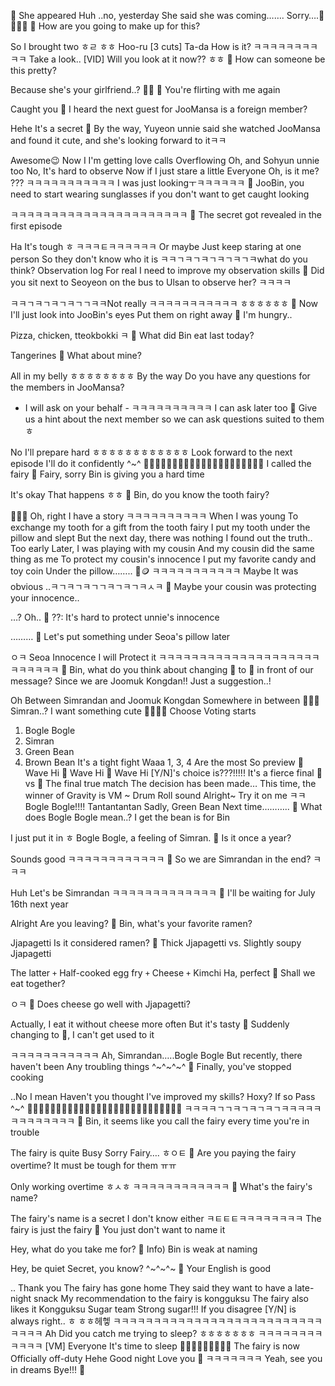 🤍
She appeared
Huh
..no, yesterday
She said she was coming…….
Sorry….🤍🥹🥹🥹
🌊 How are you going to make up for this?

So
I brought two
ㅎㄹ
ㅎㅎ
Hoo-ru
[3 cuts]
Ta-da
How is it?
ㅋㅋㅋㅋㅋㅋㅋㅋㅋㅋ
Take a look..
[VID]
Will you look at it now??
ㅎㅎ
🌊 How can someone be this pretty?

Because she's your girlfriend..?
🤍🤍
🌊 You're flirting with me again

Caught you
🌊 I heard the next guest for JooMansa is a foreign member?

Hehe
It's a secret
🌊 By the way, Yuyeon unnie said she watched JooMansa and found it cute, and she's looking forward to itㅋㅋ

Awesome😉
Now I
I'm getting love calls
Overflowing
Oh, and Sohyun unnie too
No,
It's hard to observe
Now if I just stare a little
Everyone
Oh, is it me?
???
ㅋㅋㅋㅋㅋㅋㅋㅋㅋㅋㅋ
I was just lookingㅜㅋㅋㅋㅋㅋㅋ
🌊 JooBin, you need to start wearing sunglasses if you don't want to get caught looking

ㅋㅋㅋㅋㅋㅋㅋㅋㅋㅋㅋㅋㅋㅋㅋㅋㅋㅋㅋㅋㅋㅋ
🌊 The secret got revealed in the first episode

Ha
It's tough
ㅎ
ㅋㅋㅋㅌㅋㅋㅋㅋㅋㅋ
Or maybe
Just keep staring at one person
So they don't know who it is
ㅋㅋㄱㅋㄱㅋㄱㅋㄱㅋㄱㅋwhat do you think?
Observation log
For real
I need to improve my observation skills
🌊 Did you sit next to Seoyeon on the bus to Ulsan to observe her? ㅋㅋㅋㅋ

ㅋㅋㄱㅋㄱㅋㄱㅋㄱㄱㅋㅋNot really
ㅋㅋㅋㅋㅋㅋㅋㅋㅋㅋㅋ
ㅎㅎㅎㅎㅎㅎ
🌊 Now I'll just look into JooBin's eyes
Put them on right away
🌊 I'm hungry..

Pizza, chicken, tteokbokki
ㅋ
🌊 What did Bin eat last today?

Tangerines
🌊 What about mine?

All in my belly
ㅎㅎㅎㅎㅎㅎㅎㅎ
By the way
Do you have any questions for the members in JooMansa?
- I will ask on your behalf -
ㅋㅋㅋㅋㅋㅋㅋㅋㅋㅋ
I can ask later too
🌊 Give us a hint about the next member so we can ask questions suited to them ㅎ

No
I'll prepare hard ㅎㅎㅎㅎㅎㅎㅎㅎㅎㅎㅎㅎ
Look forward to the next episode
I'll do it confidently
^~^
🧚🏻‍♀️🧚🏻‍♀️🧚🏻‍♀️🧚🏻‍♀️🧚🏻‍♀️🧚🏻‍♀️🧚🏻‍♀️
I called the fairy
🌊 Fairy, sorry Bin is giving you a hard time

It's okay
That happens ㅎㅎ
🌊 Bin, do you know the tooth fairy?

🥕🥕🥕
Oh, right
I have a story
ㅋㅋㅋㅋㅋㅋㅋㅋㅋㅋ
When I was young
To exchange my tooth for a gift from the tooth fairy
I put my tooth under the pillow and slept
But the next day, there was nothing
I found out the truth..
Too early
Later, I was playing with my cousin
And my cousin did the same thing as me
To protect my cousin's innocence
I put my favorite candy and toy coin
Under the pillow……..
🍭🪙
ㅋㅋㅋㅋㅋㅋㅋㅋㅋㅋㅋ
Maybe
It was obvious
..ㅋㄱㅋㄱㅋㄱㄱㅋㄱㅋㄱㅋㅅㅋ
🌊 Maybe your cousin was protecting your innocence..

…? Oh..
🌊 ??: It's hard to protect unnie's innocence

………
🌊 Let's put something under Seoa's pillow later

ㅇㅋ
Seoa
Innocence
I will
Protect it
ㅋㅋㅋㅋㅋㅋㅋㅋㅋㅋㅋㅋㅋㅋㅋㅋㅋㅋㅋㅋㅋㅋㅋㅋㅋㅋ
🌊 Bin, what do you think about changing 🌊 to 🫛 in front of our message? Since we are Joomuk Kongdan!! Just a suggestion..!

Oh
Between Simrandan and Joomuk Kongdan
Somewhere in between
😵‍💫🫨
Simran..?
I want something cute
🫧🫨🫛🫘
Choose
Voting starts
1. Bogle Bogle
2. Simran
3. Green Bean
4. Brown Bean
It's a tight
fight
Waaa
1, 3, 4
Are the most
So preview
🫧 Wave Hi
🫛 Wave Hi
🫘 Wave Hi
 [Y/N]'s choice is???!!!!!
 It's a fierce final
 🫧 vs 🫛
 The final true match
The decision has been made…
This time, the winner of Gravity is
VM ~ Drum Roll sound
Alright~ Try it on me ㅋㅋ
Bogle Bogle!!!!
Tantantantan
Sadly, Green Bean
Next time………..
🌊 What does Bogle Bogle mean..? I get the bean is for Bin

I just put it in ㅎ
Bogle Bogle, a feeling of Simran.
🫧 Is it once a year?

Sounds good
ㅋㅋㅋㅋㅋㅋㅋㅋㅋㅋㅋㅋ
🫧 So we are Simrandan in the end? ㅋㅋㅋ

Huh
Let's be Simrandan
ㅋㅋㅋㅋㅋㅋㅋㅋㅋㅋㅋㅋㅋ
🫧 I'll be waiting for July 16th next year

Alright
Are you leaving?
🫧 Bin, what's your favorite ramen?

Jjapagetti
Is it considered ramen?
🫧 Thick Jjapagetti vs. Slightly soupy Jjapagetti

The latter
`+` Half-cooked egg fry
`+` Cheese
`+` Kimchi
Ha, perfect
🫧 Shall we eat together?

ㅇㅋ
🫧 Does cheese go well with Jjapagetti?

Actually, I eat it without cheese more often
But it's tasty
🫧 Suddenly changing to 🫧, I can't get used to it

ㅋㅋㅋㅋㅋㅋㅋㅋㅋㅋㅋ
Ah, Simrandan…..Bogle Bogle
But recently, there haven't been
Any troubling things ^~^~^~^
🫧 Finally, you've stopped cooking

..No
I mean
Haven't you thought
I've improved my skills?
Hoxy?
If so
Pass
^~^
🧚🏻‍♀️🧚🏻‍♀️🧚🏻‍♀️🧚🏻‍♀️🧚🏻‍♀️🧚🏻‍♀️🧚🏻‍♀️🧚🏻‍♀️🧚🏻‍♀️
ㅋㅋㅋㅋㄱㄱㅋㄱㅋㄱㅋㄱㅋㅋㅋㅋㅋㅋㅋㅋㅋㅋㅋㅋㅋ
🫧 Bin, it seems like you call the fairy every time you're in trouble

The fairy is quite
Busy
Sorry
Fairy…. ㅎㅇㅌ
🫧 Are you paying the fairy overtime? It must be tough for them ㅠㅠ

Only working overtime
ㅎㅅㅎ
ㅋㅋㅋㅋㅋㅋㅋㅋㅋㅋㅋㅋ
🫧 What's the fairy's name?

The fairy's name is a secret
I don't know either
ㅋㅌㅌㅌㅋㅋㅋㅋㅋㅋㅋㅋ
The fairy is just the fairy
🫧 You just don't want to name it

Hey, what do you take me for?
🫧 Info) Bin is weak at naming

Hey, be quiet
Secret, you know?
^~^~^~
🫧 Your English is good

.. Thank you
The fairy has gone home
They said they want to have a late-night snack
My recommendation to the fairy is kongguksu
The fairy also likes it
Kongguksu
Sugar team
Strong sugar!!!
If you disagree
[Y/N] is always right..
ㅎ
ㅎㅎ헤헿
ㅋㅋㅋㅋㅋㅋㅋㅋㅋㅋㅋㅋㅋㅋㅋㅋㅋㅋㅋㅋㅋㅋㅋㅋㅋㅋㅋㅋㅋㅋ
Ah
Did you catch me trying to sleep?
ㅎㅎㅎㅎㅎㅎㅎ
ㅋㅋㅋㅋㅋㅋㅋㅋㅋㅋㅋㅋ
[VM]
Everyone
It's time to sleep
🧚🏻‍♀️✨✨✨✨✨✨
The fairy is now
Officially off-duty
Hehe
Good night
Love you
🤍
ㅋㅋㅋㅋㅋㅋㅋ
Yeah, see you in dreams
Bye!!!
🤍
